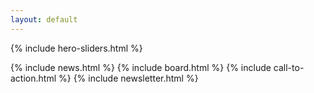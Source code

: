 ```yaml
---
layout: default
---
```


<div id="koszonto" class="hero-area section">
    <div class="hero-slider">
        {% include hero-sliders.html %}
    </div>
</div>

{% include news.html %}
{% include board.html %}
{% include call-to-action.html %}
{% include newsletter.html %}
